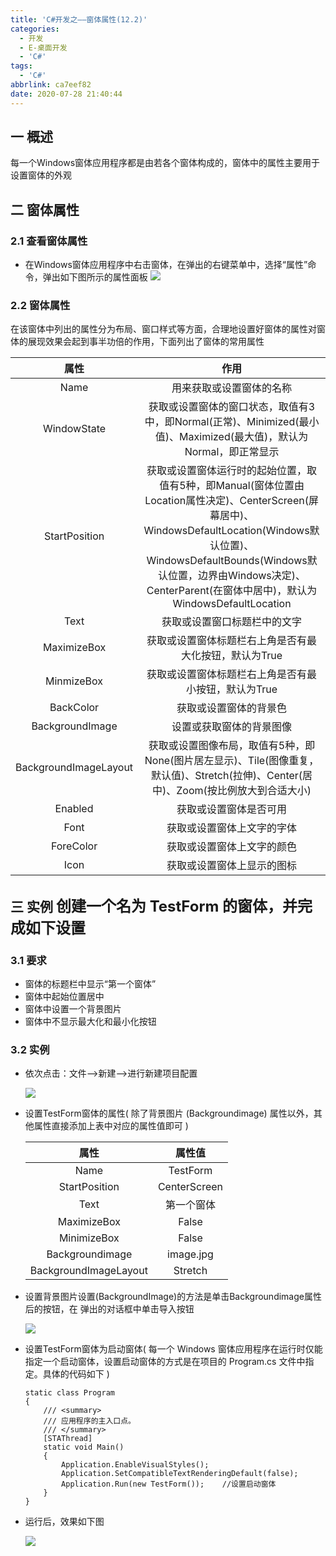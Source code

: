 ```yaml
---
title: 'C#开发之——窗体属性(12.2)'
categories:
  - 开发
  - E-桌面开发
  - 'C#'
tags:
  - 'C#'
abbrlink: ca7eef82
date: 2020-07-28 21:40:44
---
```

## 一 概述

每一个Windows窗体应用程序都是由若各个窗体构成的，窗体中的属性主要用于设置窗体的外观

<!--more-->

## 二 窗体属性

### 2.1 查看窗体属性

* 在Windows窗体应用程序中右击窗体，在弹出的右键菜单中，选择“属性”命令，弹出如下图所示的属性面板
![][1]

### 2.2 窗体属性

在该窗体中列出的属性分为布局、窗口样式等方面，合理地设置好窗体的属性对窗体的展现效果会起到事半功倍的作用，下面列出了窗体的常用属性

|         属性          |                             作用                             |
| :-------------------: | :----------------------------------------------------------: |
|         Name          |                   用来获取或设置窗体的名称                   |
|      WindowState      | 获取或设置窗体的窗口状态，取值有3中，即Normal(正常)、Minimized(最小值)、Maximized(最大值)，默认为Normal，即正常显示 |
|     StartPosition     | 获取或设置窗体运行时的起始位置，取值有5种，即Manual(窗体位置由Location属性决定)、CenterScreen(屏幕居中)、WindowsDefaultLocation(Windows默认位置)、WindowsDefaultBounds(Windows默认位置，边界由Windows决定)、CenterParent(在窗体中居中)，默认为WindowsDefaultLocation |
|         Text          |                 获取或设置窗口标题栏中的文字                 |
|      MaximizeBox      |    获取或设置窗体标题栏右上角是否有最大化按钮，默认为True    |
|      MinmizeBox       |     获取或设置窗体标题栏右上角是否有最小按钮，默认为True     |
|       BackColor       |                    获取或设置窗体的背景色                    |
|    BackgroundImage    |                   设置或获取窗体的背景图像                   |
| BackgroundImageLayout | 获取或设置图像布局，取值有5种，即None(图片居左显示)、Tile(图像重复，默认值)、Stretch(拉伸)、Center(居中)、Zoom(按比例放大到合适大小) |
|        Enabled        |                    获取或设置窗体是否可用                    |
|         Font          |                  获取或设置窗体上文字的字体                  |
|       ForeColor       |                  获取或设置窗体上文字的颜色                  |
|         Icon          |                  获取或设置窗体上显示的图标                  |

## 三 实例  <font size=5> 创建一个名为 TestForm 的窗体，并完成如下设置 </font>

### 3.1 要求

* 窗体的标题栏中显示“第一个窗体”
* 窗体中起始位置居中
* 窗体中设置一个背景图片
* 窗体中不显示最大化和最小化按钮

### 3.2 实例

* 依次点击：文件——>新建——>进行新建项目配置

  ![][2]
  
* 设置TestForm窗体的属性( 除了背景图片 (Backgroundimage) 属性以外，其他属性直接添加上表中对应的属性值即可 )

  |         属性          |    属性值    |
  | :-------------------: | :----------: |
  |         Name          |   TestForm   |
  |     StartPosition     | CenterScreen |
  |         Text          |  第一个窗体  |
  |      MaximizeBox      |    False     |
  |      MinimizeBox      |    False     |
  |    Backgroundimage    |  image.jpg   |
  | BackgroundImageLayout |   Stretch    |

* 设置背景图片设置(BackgroundImage)的方法是单击Backgroundimage属性后的按钮，在 弹出的对话框中单击导入按钮

  ![][3]
  
* 设置TestForm窗体为启动窗体( 每一个 Windows 窗体应用程序在运行时仅能指定一个启动窗体，设置启动窗体的方式是在项目的 Program.cs 文件中指定。具体的代码如下 )

  ```
  static class Program
  {
      /// <summary>
      /// 应用程序的主入口点。
      /// </summary>
      [STAThread]
      static void Main()
      {
          Application.EnableVisualStyles();
          Application.SetCompatibleTextRenderingDefault(false);
          Application.Run(new TestForm());    //设置启动窗体
      }
  }
  ```

* 运行后，效果如下图

  ![][4]
  
  

[1]:https://cdn.jsdelivr.net/gh/PGzxc/CDN@master/blog-image/csharp-form-property-view.png
[2]:https://cdn.jsdelivr.net/gh/PGzxc/CDN@master/blog-image/csharp-test-form-create.png
[3]:https://cdn.jsdelivr.net/gh/PGzxc/CDN@master/blog-image/csharp-form-image-import.png
[4]:https://cdn.jsdelivr.net/gh/PGzxc/CDN@master/blog-image/csharp-test-form-run.png